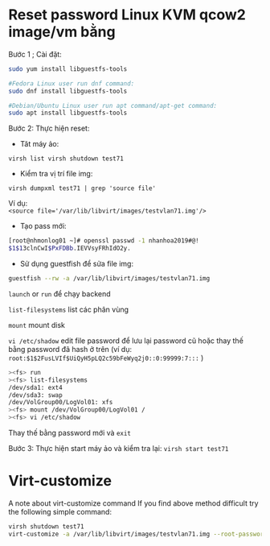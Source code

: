 # Reset password Linux KVM qcow2 image/vm bằng 

Bước 1 ; Cài đặt:

```sh
sudo yum install libguestfs-tools

#Fedora Linux user run dnf command:
sudo dnf install libguestfs-tools

#Debian/Ubuntu Linux user run apt command/apt-get command:
sudo apt install libguestfs-tools
```

Bước 2: Thực hiện reset:

- Tăt máy ảo:

`
virsh list
virsh shutdown test71
`

- Kiểm tra vị trí file img:

`
virsh dumpxml test71 | grep 'source file'
`

Ví dụ:       
`<source file='/var/lib/libvirt/images/testvlan71.img'/>`

- Tạo pass mới:
```sh
[root@nhmonlog01 ~]# openssl passwd -1 nhanhoa2019#@!
$1$13clnCwI$PxFDBb.IEVVsyFRhIdO2y.
```

- Sử dụng guestfish để sửa file img:

```sh
guestfish --rw -a /var/lib/libvirt/images/testvlan71.img
```

`launch` or `run` để chạy backend

`list-filesystems` list các phân vùng

`mount` mount disk 

`vi /etc/shadow` edit file password để lưu lại password cũ hoặc thay thế bằng password đã hash ở trên
(ví dụ: `root:$1$2FusLVIf$UiQyH5pLQ2c59bFeWyq2j0::0:99999:7:::` )

```sh
><fs> run
><fs> list-filesystems
/dev/sda1: ext4
/dev/sda3: swap
/dev/VolGroup00/LogVol01: xfs
><fs> mount /dev/VolGroup00/LogVol01 /
><fs> vi /etc/shadow
```

Thay thế bằng password mới và `exit` 

Bước 3: Thực hiện start máy ảo và kiểm tra lại:
`
 virsh start test71
`

# Virt-customize
A note about virt-customize command
If you find above method difficult try the following simple command:
```sh
virsh shutdown test71
virt-customize -a /var/lib/libvirt/images/testvlan71.img --root-password password:Nhanhoa2019@@ --uninstall cloud-init
```
